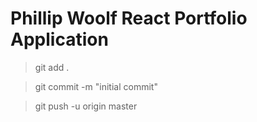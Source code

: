 # Phillip Woolf React Portfolio Application

> git add .

> git commit -m "initial commit"

> git push -u origin master

